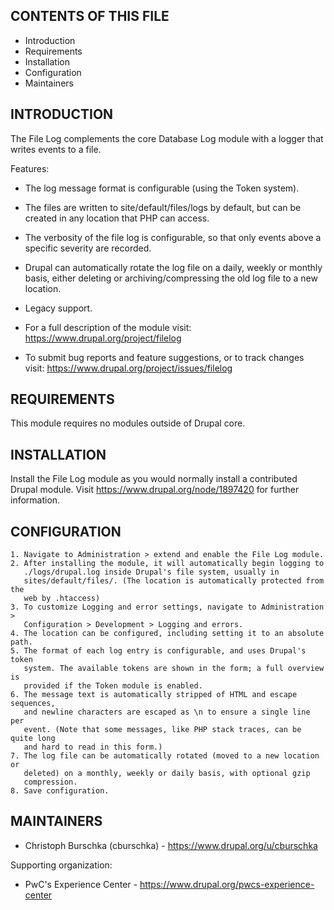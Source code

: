 CONTENTS OF THIS FILE
---------------------

 * Introduction
 * Requirements
 * Installation
 * Configuration
 * Maintainers


INTRODUCTION
------------

The File Log complements the core Database Log module with a logger that writes
events to a file.

Features:

 * The log message format is configurable (using the Token system).
 * The files are written to site/default/files/logs by default, but can be
   created in any location that PHP can access.
 * The verbosity of the file log is configurable, so that only events above a
   specific severity are recorded.
 * Drupal can automatically rotate the log file on a daily, weekly or monthly
   basis, either deleting or archiving/compressing the old log file to a new
   location.
 * Legacy support.

 * For a full description of the module visit:
   https://www.drupal.org/project/filelog

 * To submit bug reports and feature suggestions, or to track changes visit:
   https://www.drupal.org/project/issues/filelog


REQUIREMENTS
------------

This module requires no modules outside of Drupal core.


INSTALLATION
------------

Install the File Log module as you would normally install a contributed Drupal
module. Visit https://www.drupal.org/node/1897420 for further information.


CONFIGURATION
-------------

    1. Navigate to Administration > extend and enable the File Log module.
    2. After installing the module, it will automatically begin logging to
       ./logs/drupal.log inside Drupal's file system, usually in
       sites/default/files/. (The location is automatically protected from the
       web by .htaccess)
    3. To customize Logging and error settings, navigate to Administration >
       Configuration > Development > Logging and errors.
    4. The location can be configured, including setting it to an absolute path.
    5. The format of each log entry is configurable, and uses Drupal's token
       system. The available tokens are shown in the form; a full overview is
       provided if the Token module is enabled.
    6. The message text is automatically stripped of HTML and escape sequences,
       and newline characters are escaped as \n to ensure a single line per
       event. (Note that some messages, like PHP stack traces, can be quite long
       and hard to read in this form.)
    7. The log file can be automatically rotated (moved to a new location or
       deleted) on a monthly, weekly or daily basis, with optional gzip
       compression.
    8. Save configuration.


MAINTAINERS
-----------

 * Christoph Burschka (cburschka) - https://www.drupal.org/u/cburschka

Supporting organization:

 * PwC's Experience Center - https://www.drupal.org/pwcs-experience-center

